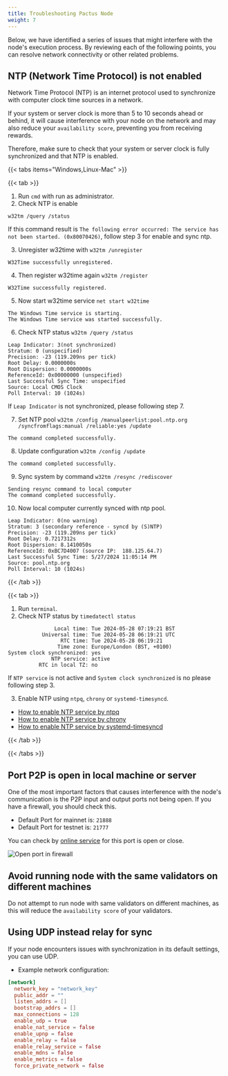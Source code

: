 ```yaml
---
title: Troubleshooting Pactus Node
weight: 7
---
```


Below, we have identified a series of issues that might interfere with the node's execution process. By reviewing each of the following points, you can resolve network connectivity or other related problems.

## NTP (Network Time Protocol) is not enabled

Network Time Protocol (NTP) is an internet protocol used to synchronize with computer clock time sources in a network.

If your system or server clock is more than 5 to 10 seconds ahead or behind, it will cause interference with your node on the network and may also reduce your `availability score`, preventing you from receiving rewards.

Therefore, make sure to check that your system or server clock is fully synchronized and that NTP is enabled.

{{< tabs items="Windows,Linux-Mac" >}}

{{< tab >}}
1. Run `cmd` with run as administrator.
2. Check NTP is enable
```shell
w32tm /query /status
```

If this command result is `The following error occurred: The service has not been started. (0x80070426)`, follow step 3 for enable and sync ntp.

3. Unregister w32time with `w32tm /unregister`

```shell
W32Time successfully unregistered.
```
4. Then register w32time again `w32tm /register`

```shell
W32Time successfully registered.
```
5. Now start w32time service `net start w32time`

```shell
The Windows Time service is starting.
The Windows Time service was started successfully.
```
6. Check NTP status `w32tm /query /status`
```shell
Leap Indicator: 3(not synchronized)
Stratum: 0 (unspecified)
Precision: -23 (119.209ns per tick)
Root Delay: 0.0000000s
Root Dispersion: 0.0000000s
ReferenceId: 0x00000000 (unspecified)
Last Successful Sync Time: unspecified
Source: Local CMOS Clock
Poll Interval: 10 (1024s)
```
If `Leap Indicator` is not synchronized, please following step 7.

7. Set NTP pool `w32tm /config /manualpeerlist:pool.ntp.org /syncfromflags:manual /reliable:yes /update`
```shell
The command completed successfully.
```
8. Update configuration `w32tm /config /update`
```shell
The command completed successfully.
```
9. Sync system by command `w32tm /resync /rediscover`
```shell
Sending resync command to local computer
The command completed successfully.
```
10. Now local computer currently synced with ntp pool.
```shell
Leap Indicator: 0(no warning)
Stratum: 3 (secondary reference - syncd by (S)NTP)
Precision: -23 (119.209ns per tick)
Root Delay: 0.7217312s
Root Dispersion: 8.1410050s
ReferenceId: 0xBC7D4007 (source IP:  188.125.64.7)
Last Successful Sync Time: 5/27/2024 11:05:14 PM
Source: pool.ntp.org
Poll Interval: 10 (1024s)
```
{{< /tab >}}

{{< tab >}}
1. Run `terminal`.
2. Check NTP status by `timedatectl status`
```shell
               Local time: Tue 2024-05-28 07:19:21 BST
           Universal time: Tue 2024-05-28 06:19:21 UTC
                 RTC time: Tue 2024-05-28 06:19:21
                Time zone: Europe/London (BST, +0100)
System clock synchronized: yes
              NTP service: active
          RTC in local TZ: no
```

If `NTP service` is not active and `System clock synchronized` is no please following step 3.

3. Enable NTP using `ntpq`, `chrony` or `systemd-timesyncd`.

- <a href="https://timetoolsltd.com/ntp/how-to-install-and-configure-ntp-on-linux/" rel="nofollow noindex noreferrer" target="_blank">How to enable NTP service by ntpq</a>
- <a href="https://ubuntu.com/server/docs/how-to-serve-the-network-time-protocol-with-chrony" rel="nofollow noindex noreferrer" target="_blank">How to enable NTP service by chrony</a>
- <a href="https://groups.google.com/g/public-ntp-discuss/c/VhXAirp-28c" rel="nofollow noindex noreferrer" target="_blank">How to enable NTP service by systemd-timesyncd</a>

{{< /tab >}}

{{< /tabs >}}

## Port P2P is open in local machine or server

One of the most important factors that causes interference with the node's communication is the P2P input and output ports not being open. If you have a firewall, you should check this.

- Default Port for mainnet is: `21888`
- Default Port for testnet is: `21777`

You can check by <a href="https://portchecker.co/" rel="nofollow noindex noreferrer" target="_blank">online service</a> for this port is open or close.

![Open port in firewall](/images/open-port.jpg)

## Avoid running node with the same validators on different machines

Do not attempt to run node with same validators on different machines, as this will reduce the `availability score` of your validators.

## Using UDP instead relay for sync

If your node encounters issues with synchronization in its default settings, you can use UDP.

- Example network configuration:

```toml
[network]
  network_key = "network_key"
  public_addr = ""
  listen_addrs = []
  bootstrap_addrs = []
  max_connections = 128
  enable_udp = true
  enable_nat_service = false
  enable_upnp = false
  enable_relay = false
  enable_relay_service = false
  enable_mdns = false
  enable_metrics = false
  force_private_network = false
```
